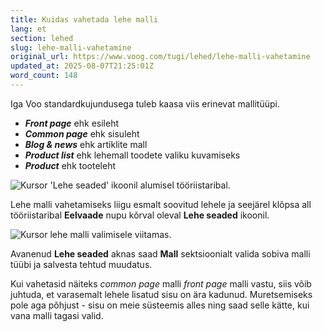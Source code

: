 ```yaml
---
title: Kuidas vahetada lehe malli
lang: et
section: lehed
slug: lehe-malli-vahetamine
original_url: https://www.voog.com/tugi/lehed/lehe-malli-vahetamine
updated_at: 2025-08-07T21:25:01Z
word_count: 148
---
```

Iga Voo standardkujundusega tuleb kaasa viis erinevat mallitüüpi. 

- ***Front page*** ehk esileht
- ***Common page*** ehk sisuleht
- ***Blog & news*** ehk artiklite mall
- ***Product list*** ehk lehemall toodete valiku kuvamiseks
- ***Product*** ehk tooteleht

![Kursor 'Lehe seaded' ikoonil alumisel tööriistaribal.](https://media.voog.com/0000/0036/2183/photos/Lehed_ja_struktuur8-1_block.png "Kursor 'Lehe seaded' ikoonil alumisel tööriistaribal.")

Lehe malli vahetamiseks liigu esmalt soovitud lehele ja seejärel klõpsa all tööriistaribal **Eelvaade** nupu kõrval oleval **Lehe seaded** ikoonil.

![Kursor lehe malli valimisele viitamas.](https://media.voog.com/0000/0036/2183/photos/Lehed_ja_struktuur8-2_block.png "Kursor lehe malli valimisele viitamas.")

Avanenud **Lehe seaded** aknas saad **Mall** sektsioonialt valida sobiva malli tüübi ja salvesta tehtud muudatus.  
  
Kui vahetasid näiteks *common page* malli *front page* malli vastu, siis võib juhtuda, et varasemalt lehele lisatud sisu on ära kadunud. Muretsemiseks pole aga põhjust - sisu on meie süsteemis alles ning saad selle kätte, kui vana malli tagasi valid.
